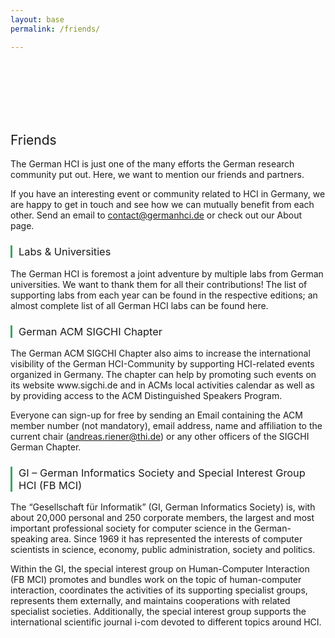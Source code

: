 ```yaml
---
layout: base
permalink: /friends/

---
```

<br>
<br>
<br>
<br>
<br>
<h2 style="font-weight: 400; align=center">Friends</h2>
The German HCI is just one of the many efforts the German research community put out. Here, we want to mention our friends and partners.

If you have an interesting event or community related to HCI in Germany, we are happy to get in touch and see how we can mutually benefit from each other. Send an email to contact@germanhci.de or check out our About page.

<h3 style="font-weight: 400; border-left: 3px solid #36a866; padding-left: 10px;">Labs & Universities</h3>
The German HCI is foremost a joint adventure by multiple labs from German universities. We want to thank them for all their contributions! The list of supporting labs from each year can be found in the respective editions; an almost complete list of all German HCI labs can be found here.

<h3 style="font-weight: 400; border-left: 3px solid #36a866; padding-left: 10px;">German ACM SIGCHI Chapter</h3>
The German ACM SIGCHI Chapter also aims to increase the international visibility of the German HCI-Community by supporting HCI-related events organized in Germany. The chapter can help by promoting such events on its website www.sigchi.de and in ACMs local activities calendar as well as by providing access to the ACM Distinguished Speakers Program.

Everyone can sign-up for free by sending an Email containing the ACM member number (not mandatory), email address, name and affiliation to the current chair (andreas.riener@thi.de) or any other officers of the SIGCHI German Chapter.

<h3 style="font-weight: 400; border-left: 3px solid #36a866; padding-left: 10px;">GI – German Informatics Society and Special Interest Group HCI (FB MCI)</h3>
The “Gesellschaft für Informatik” (GI, German Informatics Society) is, with about 20,000 personal and 250 corporate members, the largest and most important professional society for computer science in the German-speaking area. Since 1969 it has represented the interests of computer scientists in science, economy, public administration, society and politics.
 
Within the GI, the special interest group on Human-Computer Interaction (FB MCI) promotes and bundles work on the topic of human-computer interaction, coordinates the activities of its supporting specialist groups, represents them externally, and maintains cooperations with related specialist societies. Additionally, the special interest group supports the international scientific journal i-com devoted to different topics around HCI.
